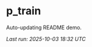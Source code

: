 # p_train

Auto-updating README demo.

<!--START_SECTION:status-->
_Last run: 2025-10-03 18:32 UTC_
<!--END_SECTION:status-->



































































































































































































































































































































































































































































































































































































































































































































































































































































































































































